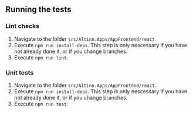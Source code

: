 ## Running the tests

### Lint checks

1. Navigate to the folder `src/Altinn.Apps/AppFrontend/react`.
2. Execute `npm run install-deps`. This step is only nescessary if you have not already done it, or if you change branches.
3. Execute `npm run lint`.

### Unit tests

1. Navigate to the folder `src/Altinn.Apps/AppFrontend/react`.
2. Execute `npm run install-deps`. This step is only nescessary if you have not already done it, or if you change branches.
3. Execute `npm run test`.
